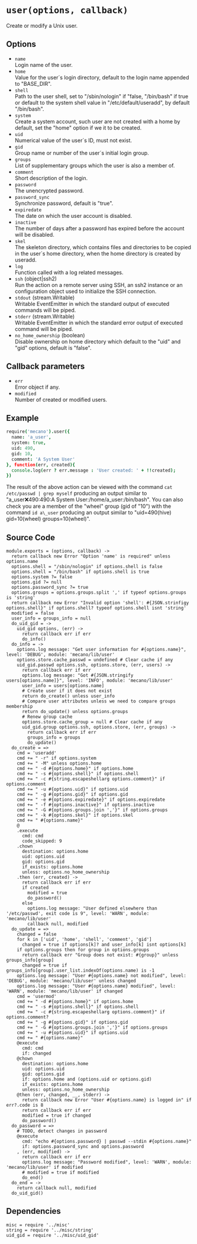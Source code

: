 
# `user(options, callback)`

Create or modify a Unix user.

## Options

*   `name`   
    Login name of the user.   
*   `home`   
    Value for the user´s login directory, default to the login name appended to "BASE_DIR".   
*   `shell`   
    Path to the user shell, set to "/sbin/nologin" if "false, "/bin/bash" if
    true or default to the system shell value in "/etc/default/useradd", by
    default "/bin/bash".   
*   `system`   
    Create a system account, such user are not created with a home by default,
    set the "home" option if we it to be created.   
*   `uid`   
    Numerical value of the user´s ID, must not exist.   
*   `gid`   
    Group name or number of the user´s initial login group.   
*   `groups`   
    List of supplementary groups which the user is also a member of.   
*   `comment`   
    Short description of the login.   
*   `password`   
    The unencrypted password.   
*   `password_sync`   
    Synchronize password, default is "true".   
*   `expiredate`  
    The date on which the user account is disabled.     
*   `inactive`   
    The number of days after a password has expired before the account will be
    disabled.   
*   `skel`   
    The skeleton directory, which contains files and directories to be copied in
    the user´s home directory, when the home directory is created by useradd.   
*   `log`   
    Function called with a log related messages.   
*   `ssh` (object|ssh2)   
    Run the action on a remote server using SSH, an ssh2 instance or an
    configuration object used to initialize the SSH connection.   
*   `stdout` (stream.Writable)   
    Writable EventEmitter in which the standard output of executed commands will
    be piped.   
*   `stderr` (stream.Writable)   
    Writable EventEmitter in which the standard error output of executed command
    will be piped.   
*   `no_home_ownership` (boolean)   
    Disable ownership on home directory which default to the "uid" and "gid"
    options, default is "false".   

## Callback parameters

*   `err`   
    Error object if any.   
*   `modified`   
    Number of created or modified users.   

## Example

```coffee
require('mecano').user({
  name: 'a_user',
  system: true,
  uid: 490,
  gid: 10,
  comment: 'A System User'
}, function(err, created){
  console.log(err ? err.message : 'User created: ' + !!created);
})
```

The result of the above action can be viewed with the command
`cat /etc/passwd | grep myself` producing an output similar to
"a\_user:x:490:490:A System User:/home/a\_user:/bin/bash". You can also check
you are a member of the "wheel" group (gid of "10") with the command
`id a\_user` producing an output similar to 
"uid=490(hive) gid=10(wheel) groups=10(wheel)".

## Source Code

    module.exports = (options, callback) ->
      return callback new Error "Option 'name' is required" unless options.name
      options.shell = "/sbin/nologin" if options.shell is false
      options.shell = "/bin/bash" if options.shell is true
      options.system ?= false
      options.gid ?= null
      options.password_sync ?= true
      options.groups = options.groups.split ',' if typeof options.groups is 'string'
      return callback new Error "Invalid option 'shell': #{JSON.strinfigy options.shell}" if options.shell? typeof options.shell isnt 'string'
      modified = false
      user_info = groups_info = null
      do_uid_gid = ->
        uid_gid options, (err) ->
          return callback err if err
          do_info()
      do_info = ->
        options.log message: "Get user information for #{options.name}", level: 'DEBUG', module: 'mecano/lib/user'
        options.store.cache_passwd = undefined # Clear cache if any 
        uid_gid.passwd options.ssh, options.store, (err, users) ->
          return callback err if err
          options.log message: "Got #{JSON.stringify users[options.name]}", level: 'INFO', module: 'mecano/lib/user'
          user_info = users[options.name]
          # Create user if it does not exist
          return do_create() unless user_info
          # Compare user attributes unless we need to compare groups membership
          return do_update() unless options.groups
          # Renew group cache
          options.store.cache_group = null # Clear cache if any
          uid_gid.group options.ssh, options.store, (err, groups) ->
            return callback err if err
            groups_info = groups
            do_update()
      do_create = =>
        cmd = 'useradd'
        cmd += " -r" if options.system
        cmd += " -M" unless options.home
        cmd += " -d #{options.home}" if options.home
        cmd += " -s #{options.shell}" if options.shell
        cmd += " -c #{string.escapeshellarg options.comment}" if options.comment
        cmd += " -u #{options.uid}" if options.uid
        cmd += " -g #{options.gid}" if options.gid
        cmd += " -e #{options.expiredate}" if options.expiredate
        cmd += " -f #{options.inactive}" if options.inactive
        cmd += " -G #{options.groups.join ','}" if options.groups
        cmd += " -k #{options.skel}" if options.skel
        cmd += " #{options.name}"
        @
        .execute
          cmd: cmd
          code_skipped: 9
        .chown
          destination: options.home
          uid: options.uid
          gid: options.gid
          if_exists: options.home
          unless: options.no_home_ownership
        .then (err, created) ->
          return callback err if err
          if created
            modified = true
            do_password()
          else
            options.log message: "User defined elsewhere than '/etc/passwd', exit code is 9", level: 'WARN', module: 'mecano/lib/user'
            callback null, modified
      do_update = =>
        changed = false
        for k in ['uid', 'home', 'shell', 'comment', 'gid']
          changed = true if options[k]? and user_info[k] isnt options[k]
        if options.groups then for group in options.groups
          return callback err "Group does not exist: #{group}" unless groups_info[group]
          changed = true if groups_info[group].user_list.indexOf(options.name) is -1
        options.log message: "User #{options.name} not modified", level: 'DEBUG', module: 'mecano/lib/user' unless changed
        options.log message: "User #{options.name} modified", level: 'WARN', module: 'mecano/lib/user' if changed
        cmd = 'usermod'
        cmd += " -d #{options.home}" if options.home
        cmd += " -s #{options.shell}" if options.shell
        cmd += " -c #{string.escapeshellarg options.comment}" if options.comment?
        cmd += " -g #{options.gid}" if options.gid
        cmd += " -G #{options.groups.join ','}" if options.groups
        cmd += " -u #{options.uid}" if options.uid
        cmd += " #{options.name}"
        @execute
          cmd: cmd
          if: changed
        @chown
          destination: options.home
          uid: options.uid
          gid: options.gid
          if: options.home and (options.uid or options.gid)
          if_exists: options.home
          unless: options.no_home_ownership
        @then (err, changed, __, stderr) ->
          return callback new Error "User #{options.name} is logged in" if err?.code is 8
          return callback err if err
          modified = true if changed
          do_password()
      do_password = =>
        # TODO, detect changes in password
        @execute
          cmd: "echo #{options.password} | passwd --stdin #{options.name}"
          if: options.password_sync and options.password
        , (err, modified) ->
          return callback err if err
          options.log message: "Password modified", level: 'WARN', module: 'mecano/lib/user' if modified
          # modified = true if modified
          do_end()
      do_end = ->
        return callback null, modified
      do_uid_gid()

## Dependencies

    misc = require '../misc'
    string = require '../misc/string'
    uid_gid = require '../misc/uid_gid'
